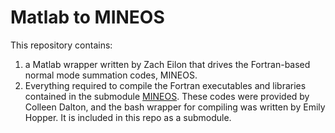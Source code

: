 # Matlab to MINEOS

This repository contains:
1) a Matlab wrapper written by Zach Eilon that drives the Fortran-based normal mode summation codes, MINEOS. 
2) Everything required to compile the Fortran executables and libraries contained in the submodule [MINEOS](https://github.com/jbrussell/MINEOS/tree/0a0d86034ca0104ca055f15a425dde82ea73b5da). These codes were provided by Colleen Dalton, and the bash wrapper for compiling was written by Emily Hopper. It is included in this repo as a submodule.


